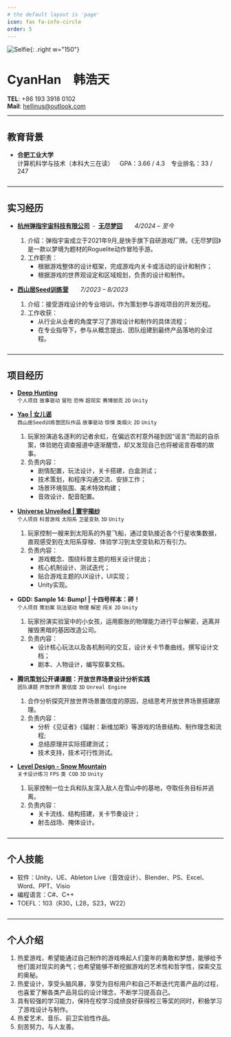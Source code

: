 ```yaml
---
# the default layout is 'page'
icon: fas fa-info-circle
order: 5
---
```


![Selfie](assets/img/About/Selfie_0.png){: .right w="150"}
<br>

# **CyanHan&emsp;韩浩天**
**TEL**: +86 193 3918 0102<br>
**Mail**: [hellinus@outlook.com](mailto:hellinus@outlook.com)
<br>
![line](assets/img/About/line.png)

## **教育背景**
- **合肥工业大学**<br>
    计算机科学与技术（本科大三在读）&emsp;GPA：3.66 / 4.3&emsp;专业排名：33 / 247

![line](assets/img/About/line.png)

## **实习经历**
- [**杭州弹指宇宙科技有限公司**](https://www.sparknexa.com/home)&ensp;-&ensp;[**无尽梦回**](https://dream.sparknexa.com/)&emsp;&emsp;*4/2024 – 至今*
    1. 介绍：弹指宇宙成立于2021年9月,是快手旗下自研游戏厂牌。《无尽梦回》是一款以梦境为题材的Roguelite动作冒险手游。
    2. 工作职责：
        - 根据游戏整体的设计框架，完成游戏内关卡或活动的设计和制作； 
        - 根据游戏的世界观设定和区域规划，负责的设计和制作。

- [**西山居Seed训练营**](https://sc.xishanju.com/#/)&emsp;&emsp;*7/2023 – 8/2023*
    1. 介绍：接受游戏设计的专业培训，作为策划参与游戏项目的开发历程。
    2. 工作收获：
        - 从行业从业者的角度学习了游戏设计和制作的具体流程；
        - 在专业指导下，参与从概念提出、团队组建到最终产品落地的全过程。

![line](assets/img/About/line.png)

## **项目经历**
- [**Deep Hunting**](https://hellinus.com/posts/Deep-Hunting/)<br>
    `个人项目` `故事驱动` `冒险` `恐怖` `超现实` `赛博朋克` `2D` `Unity`

- [**Yao | 女儿谣**](https://hellinus.com/posts/Yao/)<br>
    `西山居Seed训练营团队作品` `故事驱动` `惊悚` `类烟火` `2D` `Unity`
    1. 玩家扮演追名逐利的记者余虹，在偏远农村意外碰到因“谣言”而起的自杀案，体验她在调查报道中逐渐醒悟，却又发现自己也将被谣言吞噬的故事。
    2. 负责内容：
        - 剧情配置，玩法设计，关卡搭建，白盒测试；
        - 技术策划，和程序沟通交流、安排工作；
        - 场景环境氛围、美术特效构建；
        - 音效设计、配音配置。
- [**Universe Unveiled \| 寰宇揭纱**](https://hellinus.com/posts/Universe-Unveiled/)<br>
    `个人项目` `科普游戏` `太阳系` `卫星变轨` `3D` `Unity`
    1. 玩家控制一艘来到太阳系的外星飞船，通过变轨接近各个行星收集数据，直观感受到在太阳系穿梭、体验学习到太空变轨和万有引力。
    2. 负责内容：
        - 游戏概念、围绕科普主题的相关设计提出；
        - 核心机制设计、测试迭代；
        - 贴合游戏主题的UX设计，UI实现；
        - Unity实现。
- **GDD: Sample 14: Bump! \| 十四号样本：砰！**<br>
    `个人项目` `策划案` `玩法驱动` `物理` `解密` `闯关` `2D` `Unity`
    1. 玩家扮演实验室中的小女孩，运用膨胀的物理能力进行平台解密，逃离并摧毁黑暗的基因改造公司。
    2. 负责内容：
        - 设计核心玩法以及各机制间的交互，设计关卡节奏曲线，撰写设计文档；
        - 剧本、人物设计，编写叙事文档。
- **腾讯策划公开课课题：开放世界场景设计分析实践**<br>
    `团队课题` `开放世界` `置信度` `3D` `Unreal Engine`
    1. 合作分析探究开放世界场景置信度的原因，总结思考开放世界场景搭建原理。
    2. 负责内容：
        - 分析《见证者》《辐射：新维加斯》等游戏的场景结构、制作理念和流程;
        - 总结原理并实际搭建测试；
        - 技术支持，技术可行性测试。

- [**Level Design - Snow Mountain**](https://hellinus.com/posts/Level-Design-Snow-Mountain/)<br>
    `关卡设计练习` `FPS` `类 COD` `3D` `Unity`
    1. 玩家控制一位士兵和队友深入敌人在雪山中的基地，夺取任务目标并逃离。
    2. 负责内容：
        - 关卡流线、结构搭建，关卡节奏设计；
        - 射击战场、掩体设计。

![line](assets/img/About/line.png)

## **个人技能**
- 软件：Unity、UE、Ableton Live（音效设计）、Blender、PS、Excel、Word、PPT、Visio
- 编程语言：C#、C++
- TOEFL：103（R30，L28，S23，W22）

![line](assets/img/About/line.png)

## **个人介绍**
1. 热爱游戏，希望能通过自己制作的游戏唤起人们童年的勇敢和梦想，能够给予他们面对现实的勇气；也希望能够不断挖掘游戏的艺术性和哲学性，探索交互的奥秘。
2. 热爱设计，享受头脑风暴，享受为目标用户和自己不断迭代完善产品的过程，也喜爱了解各类产品背后的设计理念，不断学习提高自己。
3. 具有较强的学习能力，保持在校学习成绩良好获得校三等奖的同时，积极学习了游戏设计与制作。
4. 热爱艺术、音乐、前卫实验性作品。
5. 刻苦努力，与人友善。
